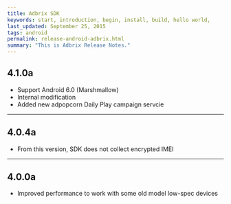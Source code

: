 ```yaml
---
title: Adbrix SDK
keywords: start, introduction, begin, install, build, hello world,
last_updated: September 25, 2015
tags: android
permalink: release-android-adbrix.html
summary: "This is Adbrix Release Notes."
---
```


## 4.1.0a
* Support Android 6.0 (Marshmallow)
* Internal modification 
* Added new adpopcorn Daily Play campaign servcie

---

## 4.0.4a
* From this version, SDK does not collect encrypted IMEI

---

## 4.0.0a
* Improved performance to work with some old model low-spec devices
